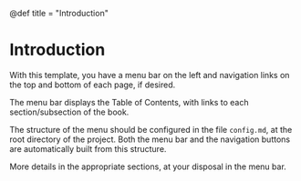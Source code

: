 @def title = "Introduction"

# Introduction

With this template, you have a menu bar on the left and navigation links on the top and bottom of each page, if desired.

The menu bar displays the Table of Contents, with links to each section/subsection of the book.

The structure of the menu should be configured in the file `config.md`, at the root directory of the project. Both the menu bar and the navigation buttons are automatically built from this structure.

More details in the appropriate sections, at your disposal in the menu bar.
